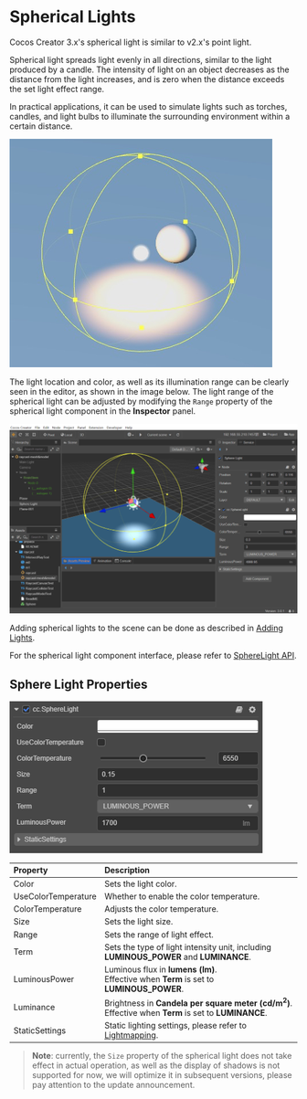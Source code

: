 # Spherical Lights

Cocos Creator 3.x's spherical light is similar to v2.x's point light.

Spherical light spreads light evenly in all directions, similar to the light produced by a candle. The intensity of light on an object decreases as the distance from the light increases, and is zero when the distance exceeds the set light effect range.

In practical applications, it can be used to simulate lights such as torches, candles, and light bulbs to illuminate the surrounding environment within a certain distance.

![sphere-light-edit](spherelight/sphere-light.jpg)

The light location and color, as well as its illumination range can be clearly seen in the editor, as shown in the image below. The light range of the spherical light can be adjusted by modifying the `Range` property of the spherical light component in the **Inspector** panel.

![sphere-light-edit](spherelight/sphere-light-edit.png)

Adding spherical lights to the scene can be done as described in [Adding Lights](index.md#adding-lights).

For the spherical light component interface, please refer to [SphereLight API](__APIDOC__/en/class/SphereLight).

## Sphere Light Properties

![image](spherelight/sphere-light-prop.png)

| Property | Description |
| :---- | :---- |
| Color | Sets the light color. |
| UseColorTemperature | Whether to enable the color temperature. |
| ColorTemperature |Adjusts the color temperature.|
| Size | Sets the light size. |
| Range | Sets the range of light effect. |
| Term | Sets the type of light intensity unit, including **LUMINOUS_POWER** and **LUMINANCE**.
| LuminousPower | Luminous flux in **lumens (lm)**.<br>Effective when **Term** is set to **LUMINOUS_POWER**. |
| Luminance | Brightness in **Candela per square meter (cd/m<sup>2</sup>)**.<br>Effective when **Term** is set to **LUMINANCE**. |
| StaticSettings | Static lighting settings, please refer to [Lightmapping](../lightmap.md). |

> **Note**: currently, the `Size` property of the spherical light does not take effect in actual operation, as well as the display of shadows is not supported for now, we will optimize it in subsequent versions, please pay attention to the update announcement.
